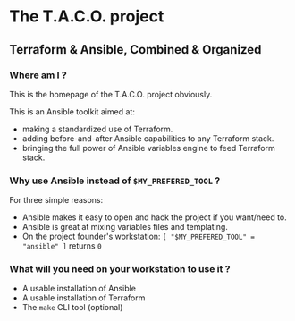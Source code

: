 # The T.A.C.O. project
## Terraform & Ansible, Combined & Organized

### Where am I ?

This is the homepage of the T.A.C.O. project obviously.

This is an Ansible toolkit aimed at:
 
* making a standardized use of Terraform.
* adding before-and-after Ansible capabilities to any Terraform stack.
* bringing the full power of Ansible variables engine to feed Terraform stack. 

### Why use Ansible instead of `$MY_PREFERED_TOOL` ?

For three simple reasons:

* Ansible makes it easy to open and hack the project if you want/need to.
* Ansible is great at mixing variables files and templating.
* On the project founder's workstation: `[ "$MY_PREFERED_TOOL" = "ansible" ]` returns `0`

### What will you need on your workstation to use it ?

* A usable installation of Ansible
* A usable installation of Terraform
* The `make` CLI tool (optional)